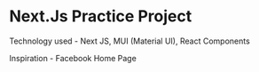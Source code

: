 # Next.Js Practice Project

Technology used - Next JS, MUI (Material UI), React Components

Inspiration - Facebook Home Page